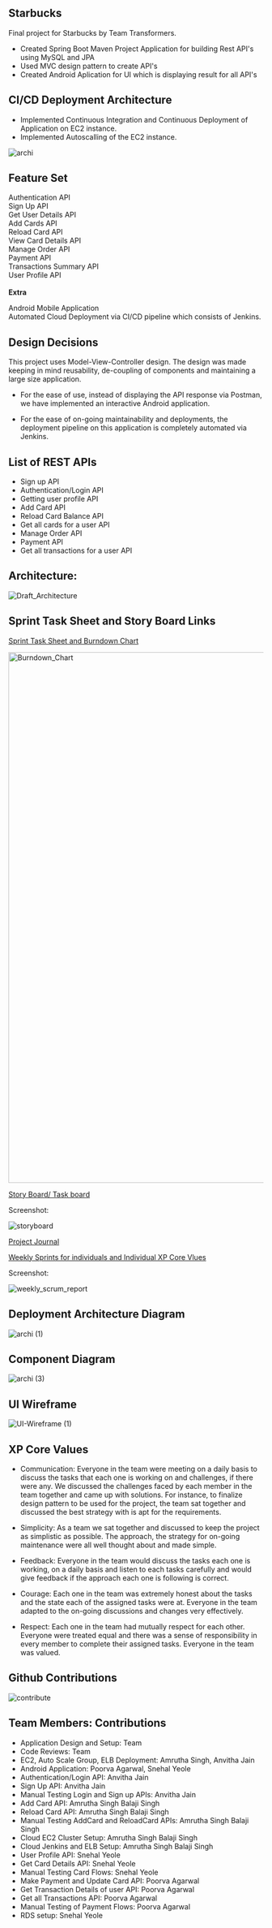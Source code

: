 ## Starbucks

Final project for Starbucks by Team Transformers.


* Created Spring Boot Maven Project Application for building Rest API's using MySQL and JPA
* Used MVC design pattern to create API's
* Created Android Aplication for UI which is displaying result for all API's


**CI/CD Deployment Architecture**
---

* Implemented Continuous Integration and Continuous Deployment of Application on EC2 instance.
* Implemented Autoscalling of the EC2 instance.

![archi](https://user-images.githubusercontent.com/42703827/57346097-2704a580-7102-11e9-8790-38c26d079399.png)


## Feature Set 

Authentication API </br> 
Sign Up API </br>
Get User Details API </br>
Add Cards API </br> 
Reload Card API </br> 
View Card Details API </br>
Manage Order API </br> 
Payment API </br> 
Transactions Summary API </br>
User Profile API </br> 
</br> 
<b> Extra </b> </br> 

Android Mobile Application </br> 
Automated Cloud Deployment via CI/CD pipeline which consists of Jenkins.


## Design Decisions 

This project uses Model-View-Controller design. The design was made keeping in mind reusability, de-coupling of components and maintaining a large size application. </br>

- For the ease of use, instead of displaying the API response via Postman, we have implemented an interactive Android application. </br>

- For the ease of on-going maintainability and deployments, the deployment pipeline on this application is completely automated via Jenkins.

 
**List of REST APIs**	
---
  	
* Sign up API
* Authentication/Login API
* Getting user profile API
* Add Card API
* Reload Card Balance API
* Get all cards for a user API
* Manage Order API
* Payment API
* Get all transactions for a user API

**Architecture:**
---



![Draft_Architecture](https://user-images.githubusercontent.com/44592616/57203492-5df18480-6f65-11e9-83c0-e96e9c6ed27f.png)




## Sprint Task Sheet and Story Board Links

[Sprint Task Sheet and Burndown Chart ](https://docs.google.com/spreadsheets/d/15Wpj40Am4bEe3XgMnDBChcCjzgIvM10R8c90u-sdjQk/edit?usp=sharing)


<img width="1046" alt="Burndown_Chart" src="https://user-images.githubusercontent.com/44592616/57564067-fc615980-735a-11e9-8ec7-dc3b26367f69.png">

[Story Board/ Task board ](https://github.com/amruthasingh/Starbucks-Transformers/projects/1)

Screenshot: 

![storyboard](https://user-images.githubusercontent.com/42703827/57564071-05522b00-735b-11e9-987d-6f0c182104c9.png)

[Project Journal ](https://github.com/amruthasingh/Starbucks-Transformers/tree/master/Sprint%20Reviews)

[Weekly Sprints for individuals and Individual XP Core Vlues](https://docs.google.com/spreadsheets/d/1lKzMqVtVFNgS5SjS00B9Lt-FgD2lddVnmd6EFCSYBfs/edit?usp=sharing)

Screenshot: 

![weekly_scrum_report](https://user-images.githubusercontent.com/42703827/57564070-01260d80-735b-11e9-9ad9-981c93eec2ad.png)

## Deployment Architecture Diagram



![archi (1)](https://user-images.githubusercontent.com/42703827/57350591-828b5f00-7113-11e9-966a-0e7ce56301bf.png)


## Component Diagram

![archi (3)](https://user-images.githubusercontent.com/42703827/57556868-14ba7f80-732d-11e9-9282-8f636df9f5b2.png)

## UI Wireframe

![UI-Wireframe (1)](https://user-images.githubusercontent.com/44592616/57556992-619e5600-732d-11e9-844e-aeb0a8758bc9.png)



 ## XP Core Values

* Communication: Everyone in the team were meeting on a daily basis to discuss the tasks that each one is working on and challenges, if there were any. We discussed the challenges faced by each member in the team together and came up with solutions. For instance, to finalize design pattern to be used for the project, the team sat together and discussed the best strategy with is apt for the requirements.

* Simplicity: As a team we sat together and discussed to keep the project as simplistic as possible. The approach, the strategy for on-going maintenance were all well thought about and made simple.

* Feedback: Everyone in the team would discuss the tasks each one is working, on a daily basis and listen to each tasks carefully and would give feedback if the approach each one is following is correct.  

* Courage: Each one in the team was extremely honest about the tasks and the state each of the assigned tasks were at. Everyone in the team adapted to the on-going discussions and changes very effectively. 

* Respect: Each one in the team had mutually respect for each other. Everyone were treated equal and there was a sense of responsibility in every member to complete their assigned tasks. Everyone in the team was valued.


## Github Contributions

![contribute](https://user-images.githubusercontent.com/42703827/57564157-3c750c00-735c-11e9-89b4-74bee22c43c6.png)

**Team Members: Contributions**
---

* Application Design and Setup: Team
* Code Reviews: Team
* EC2, Auto Scale Group, ELB Deployment: Amrutha Singh, Anvitha Jain
* Android Application: Poorva Agarwal, Snehal Yeole
* Authentication/Login API: Anvitha Jain
* Sign Up API: Anvitha Jain
* Manual Testing Login and Sign up APIs: Anvitha Jain
* Add Card API: Amrutha Singh Balaji Singh 
* Reload Card API: Amrutha Singh Balaji Singh 
* Manual Testing AddCard and ReloadCard APIs: Amrutha Singh Balaji Singh 
* Cloud EC2 Cluster Setup: Amrutha Singh Balaji Singh 
* Cloud Jenkins and ELB Setup: Amrutha Singh Balaji Singh
* User Profile API: Snehal Yeole
* Get Card Details API: Snehal Yeole
* Manual Testing Card Flows: Snehal Yeole
* Make Payment and Update Card API: Poorva Agarwal
* Get Transaction Details of user API: Poorva Agarwal
* Get all Transactions API: Poorva Agarwal
* Manual Testing of Payment Flows: Poorva Agarwal
* RDS setup: Snehal Yeole








